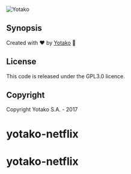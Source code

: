![Yotako](https://tako.assets.yotako.io/images/brand/logo-yotako-800.png)

## Synopsis

Created with :heart: by [Yotako](https://www.yotako.io) :octopus:


## License

This code is released under the GPL3.0 licence.


## Copyright

Copyright Yotako S.A. - 2017
# yotako-netflix
# yotako-netflix
